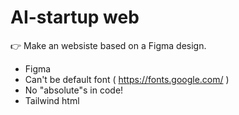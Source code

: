 # AI-startup web
👉 Make an websiste based on a Figma design.
 - Figma
 - Can't be default font ( https://fonts.google.com/ )
 - No "absolute"s in code!
 - Tailwind html
